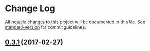 # Change Log

All notable changes to this project will be documented in this file. See [standard-version](https://github.com/conventional-changelog/standard-version) for commit guidelines.

<a name="0.3.1"></a>
## [0.3.1](https://github.com/tsv2013/algorithm/compare/v0.2.9...v0.3.1) (2017-02-27)
